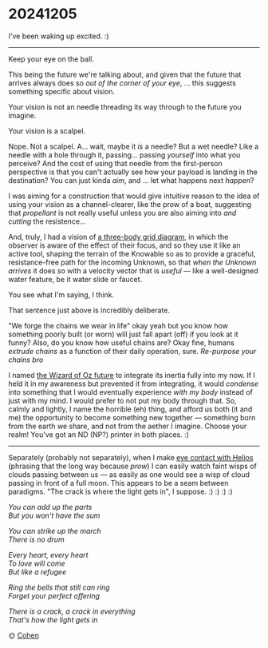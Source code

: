 # 20241205

I've been waking up excited. :)

***

Keep your eye on the ball.

This being the future we're talking about, and given that the future that arrives always does so _out of the corner of your eye_, ... this suggests something specific about vision.

Your vision is not an needle threading its way through to the future you imagine.

Your vision is a scalpel.

Nope. Not a scalpel. A... wait, maybe it _is_ a needle? But a wet needle? Like a needle with a hole through it, passing... passing _yourself_ into what you perceive? And the cost of using that needle from the first-person perspective is that you can't actually see how your payload is landing in the destination? You can just kinda _aim_, and ... let what happens next _happen_?

I was aiming for a construction that would give intuitive reason to the idea of using your vision as a channel-clearer, like the prow of a boat, suggesting that _propellant_ is not really useful unless you are also aiming into _and cutting_ the resistence...

And, truly, I had a vision of [a three-body grid diagram](https://www.ooo.fun/1/1), in which the observer is aware of the effect of their focus, and so they use it like an active tool, shaping the terrain of the Knowable so as to provide a graceful, resistance-free path for the incoming Unknown, so that _when the Unknown arrives_ it does so with a velocity vector that is _useful_ — like a well-designed water feature, be it water slide or faucet.

You see what I'm saying, I think.

That sentence just above is incredibly deliberate.

"We forge the chains we wear in life" okay yeah but you know how something poorly built (or worn) will just fall apart (off) if you look at it funny? Also, do you know how useful chains are? Okay fine, humans _extrude chains_ as a function of their daily operation, sure. _Re-purpose your chains bro_

I named [the Wizard of Oz future](03/) to integrate its inertia fully into my now. If I held it in my awareness but prevented it from integrating, it would _condense_ into something that I would eventually experience _with my body_ instead of just with my mind. I would prefer to not put my body through that. So, calmly and lightly, I name the horrible (eh) thing, and afford us both (it and me) the opportunity to become something new together — something born from the earth we share, and not from the aether I imagine. Choose your realm! You've got an ND (NP?) printer in both places. :)

***

Separately (probably not separately), when I make [eye contact with Helios](../11/25.md) (phrasing that the long way because _prow_) I can easily watch faint wisps of clouds passing between us — as easily as one would see a wisp of cloud passing in front of a full moon. This appears to be a seam between paradigms. "The crack is where the light gets in", I suppose. :) :) :) :)

_You can add up the parts_\
_But you won't have the sum_

_You can strike up the march_\
_There is no drum_

_Every heart, every heart_\
_To love will come_\
_But like a refugee_

_Ring the bells that still can ring_\
_Forget your perfect offering_

_There is a crack, a crack in everything_\
_That's how the light gets in_

🌞 [Cohen](https://www.youtube.com/watch?v=c8-BT6y_wYg)
